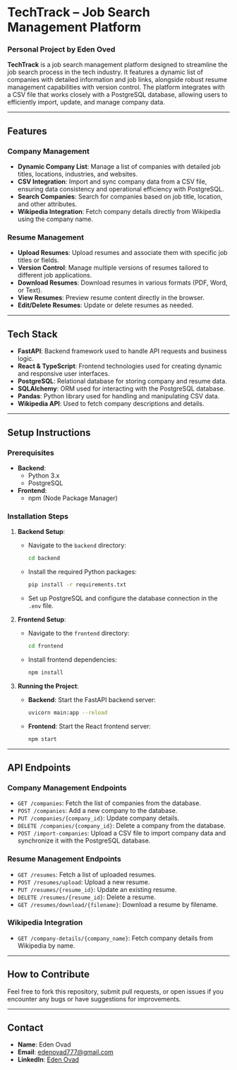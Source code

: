 # **TechTrack – Job Search Management Platform**
### **Personal Project by Eden Oved**

**TechTrack** is a job search management platform designed to streamline the job search process in the tech industry. It features a dynamic list of companies with detailed information and job links, alongside robust resume management capabilities with version control. The platform integrates with a CSV file that works closely with a PostgreSQL database, allowing users to efficiently import, update, and manage company data.

---

## **Features**

### **Company Management**
- **Dynamic Company List**: Manage a list of companies with detailed job titles, locations, industries, and websites.
- **CSV Integration**: Import and sync company data from a CSV file, ensuring data consistency and operational efficiency with PostgreSQL.
- **Search Companies**: Search for companies based on job title, location, and other attributes.
- **Wikipedia Integration**: Fetch company details directly from Wikipedia using the company name.

### **Resume Management**
- **Upload Resumes**: Upload resumes and associate them with specific job titles or fields.
- **Version Control**: Manage multiple versions of resumes tailored to different job applications.
- **Download Resumes**: Download resumes in various formats (PDF, Word, or Text).
- **View Resumes**: Preview resume content directly in the browser.
- **Edit/Delete Resumes**: Update or delete resumes as needed.

---

## **Tech Stack**
- **FastAPI**: Backend framework used to handle API requests and business logic.
- **React & TypeScript**: Frontend technologies used for creating dynamic and responsive user interfaces.
- **PostgreSQL**: Relational database for storing company and resume data.
- **SQLAlchemy**: ORM used for interacting with the PostgreSQL database.
- **Pandas**: Python library used for handling and manipulating CSV data.
- **Wikipedia API**: Used to fetch company descriptions and details.

---

## **Setup Instructions**

### **Prerequisites**
- **Backend**: 
  - Python 3.x
  - PostgreSQL
- **Frontend**: 
  - npm (Node Package Manager)

### **Installation Steps**

1. **Backend Setup**:
   - Navigate to the `backend` directory:
     ```bash
     cd backend
     ```
   - Install the required Python packages:
     ```bash
     pip install -r requirements.txt
     ```
   - Set up PostgreSQL and configure the database connection in the `.env` file.

2. **Frontend Setup**:
   - Navigate to the `frontend` directory:
     ```bash
     cd frontend
     ```
   - Install frontend dependencies:
     ```bash
     npm install
     ```

3. **Running the Project**:
   - **Backend**: Start the FastAPI backend server:
     ```bash
     uvicorn main:app --reload
     ```
   - **Frontend**: Start the React frontend server:
     ```bash
     npm start
     ```

---

## **API Endpoints**

### **Company Management Endpoints**  
- `GET /companies`: Fetch the list of companies from the database.  
- `POST /companies`: Add a new company to the database.  
- `PUT /companies/{company_id}`: Update company details.  
- `DELETE /companies/{company_id}`: Delete a company from the database.  
- `POST /import-companies`: Upload a CSV file to import company data and synchronize it with the PostgreSQL database.

### **Resume Management Endpoints**  
- `GET /resumes`: Fetch a list of uploaded resumes.  
- `POST /resumes/upload`: Upload a new resume.  
- `PUT /resumes/{resume_id}`: Update an existing resume.  
- `DELETE /resumes/{resume_id}`: Delete a resume.  
- `GET /resumes/download/{filename}`: Download a resume by filename.

### **Wikipedia Integration**  
- `GET /company-details/{company_name}`: Fetch company details from Wikipedia by name.

---

## **How to Contribute**
Feel free to fork this repository, submit pull requests, or open issues if you encounter any bugs or have suggestions for improvements.

---

## **Contact**
- **Name**: Eden Ovad
- **Email**: edenovad777@gmail.com 
- **LinkedIn**: [Eden Ovad](https://www.linkedin.com/in/edenovad/)

